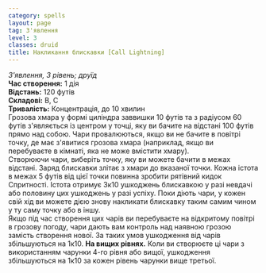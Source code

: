 ```yaml
---
category: spells
layout: page
tag: З'явлення
level: 3
classes: druid
title: Накликання блискавки [Call Lightning]
---
```


_З'явлення, 3 рівень; друїд_    
**Час створення:** 1 дія    
**Відстань:** 120 футів   
**Складові:** В, С    
**Тривалість:** Концентрація, до 10 хвилин    
Грозова хмара у формі циліндра заввишки 10 футів та з радіусом 60 футів з'являється із центром у точці, яку ви бачите на відстані 100 футів прямо над собою. Чари провалюються, якщо ви не бачите в повітрі точку, де має з'явитися грозова хмара (наприклад, якщо ви перебуваєте в кімнаті, яка не може вмістити хмару).    
Створюючи чари, виберіть точку, яку ви можете бачити в межах відстані. Заряд блискавки злітає з хмари до вказаної точки. Кожна істота в межах 5 футів від цієї точки повинна зробити рятівний кидок Спритності. Істота отримує 3к10 ушкоджень блискавкою у разі невдачі або половину цих ушкоджень у разі успіху. Поки діють чари, у кожен свій хід ви можете дією знову накликати блискавку таким самим чином у ту саму точку або в іншу.    
Якщо під час створення цих чарів ви перебуваєте на відкритому повітрі в грозову погоду, чари дають вам контроль над наявною грозою замість створення нової. За таких умов ушкодження від чарів збільшуються на 1к10. **На вищих рівнях.** Коли ви створюєте ці чари з використанням чарунки 4-го рівня або вищої, ушкодження збільшуються на 1к10 за кожен рівень чарунки вище третьої. 
